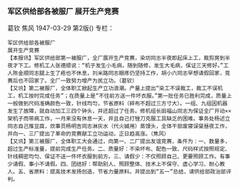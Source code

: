 ### 军区供给部各被服厂  展开生产竞赛
葛钦  焦风
1947-03-29
第2版()
专栏：

    军区供给部各被服厂
    展开生产竞赛
    【本报讯】军区供给部第一被服厂，全厂展开生产竞赛，染坊同志半夜即起床上工，裁剪房到半夜才下工。修机工人张德顺说：“机子发生小毛病，随到随修，发生大毛病，保证三天修好。”工人陈金顺同志腿上生了疮也不休息，刘米路同志眼疼仍坚持工作，胡小六同志早想请假回家，竞赛后也不回家了。全厂一致努力增产为民立功。（葛钦）
    【又讯】第二被服厂，全体职工掀起生产立功浪潮。产量上提出“染工不误裁工，裁工不误机工，机工按时完成任务”；在质量上是“不往前方送一件坏衣服。”第一批任务已胜利完成，质量上一般做到尺码准确颜色一致，针线均匀，节省原料（碎布不超过三方寸大）。一组、九组因机器发生了故障，就自动加工三四个钟头，并还超过了任务。修机组长田福山同志为保证全厂开动××架机子而带病工作，一月来没有休息一天，并且自己打锉刀克服工具缺乏的困难。事务处杨述立同志自己推豆腐，炊事员杨明吉同志淋灰水（代火碱用）蒸馒头，全体干部废寝误餐昼夜工作，并向一、三厂提出了革命的竞赛献工立功运动，正日趋高涨。（焦风）
    【又讯】第三被服厂，全体职工大会通过，向第一、二厂提出友谊竞赛，条件为：一、数量多，超过生产标准量，提前完成生产任务。二、质量好：不染坏布、配色一致、尺码样式按照规定、针线稠密均匀、保证不送一件坏衣服到前方。三、请假少：不仅照顾自己、更要照顾工作。有事少请假、事小不请假。四、团结好：帮助别人、照顾整体、技术上不保守、虚心学习、耐心教人。五、省原料：提高技术发扬创造，节省力量原料。并提出到“五一”总结，请供给部政治部评判。
